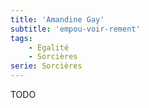 ```yaml
---
title: 'Amandine Gay'
subtitle: 'empou-voir-rement'
tags:
    - Égalité
    - Sorcières
serie: Sorcières
---
```


TODO
